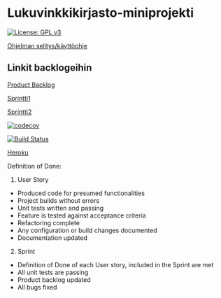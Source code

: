 # Lukuvinkkikirjasto-miniprojekti

[![License: GPL v3](https://img.shields.io/badge/License-GPL%20v3-blue.svg)](https://github.com/karoliinaemilia/Lukuvinkkikirjasto-miniprojekti/blob/master/LICENSE)

[Ohjelman selitys/käyttöohje](https://github.com/karoliinaemilia/Lukuvinkkikirjasto-miniprojekti/blob/master/Kaytto-ohje.md)

## Linkit backlogeihin

[Product Backlog](https://docs.google.com/spreadsheets/d/1Aro0I-WY7YCHkPSGKGB8r2TdpK9SfSF0zFdTCQ5nMlM/edit#gid=0)

[Sprintti1](https://docs.google.com/spreadsheets/d/1Aro0I-WY7YCHkPSGKGB8r2TdpK9SfSF0zFdTCQ5nMlM/edit#gid=1931689956)

[Sprintti2](https://docs.google.com/spreadsheets/d/1Aro0I-WY7YCHkPSGKGB8r2TdpK9SfSF0zFdTCQ5nMlM/edit#gid=924703174)

[![codecov](https://codecov.io/gh/karoliinaemilia/Lukuvinkkikirjasto-miniprojekti/branch/master/graph/badge.svg)](https://codecov.io/gh/karoliinaemilia/Lukuvinkkikirjasto-miniprojekti)

[![Build Status](https://travis-ci.org/karoliinaemilia/Lukuvinkkikirjasto-miniprojekti.svg?branch=master)](https://travis-ci.org/karoliinaemilia/Lukuvinkkikirjasto-miniprojekti)

[Heroku](https://lukuvinkkikirjasto.herokuapp.com/)


Definition of Done:

1. User Story

- Produced code for presumed functionalities
- Project builds without errors
- Unit tests written and passing
- Feature is tested against acceptance criteria
- Refactoring complete
- Any configuration or build changes documented
- Documentation updated

2. Sprint

- Definition of Done of each User story, included in the Sprint are met
- All unit tests are passing
- Product backlog updated
- All bugs fixed



